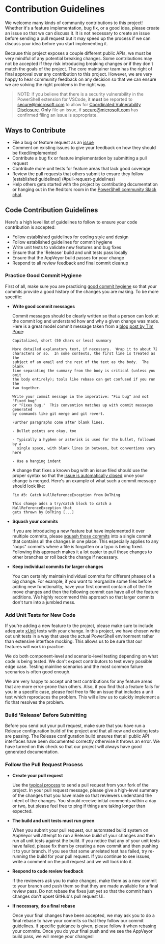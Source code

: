 # Contribution Guidelines

We welcome many kinds of community contributions to this project!  Whether it's a feature implementation, 
bug fix, or a good idea, please create an issue so that we can discuss it.  It is not necessary to create an 
issue before sending a pull request but it may speed up the process if we can discuss your idea before 
you start implementing it.

Because this project exposes a couple different public APIs, we must be very mindful of any potential breaking 
changes.  Some contributions may not be accepted if they risk introducing breaking changes or if they 
don't match the goals of the project.  The core maintainer team has the right of final approval over
any contribution to this project.  However, we are very happy to hear community feedback on any decision 
so that we can ensure we are solving the right problems in the right way.

> NOTE: If you believe that there is a security vulnerability in the PowerShell extension for VSCode,
it **must** be reported to [secure@microsoft.com](https://technet.microsoft.com/security/ff852094.aspx) to allow for [Coordinated Vulnerability Disclosure](https://technet.microsoft.com/security/dn467923).
**Only** file an issue, if secure@microsoft.com has confirmed filing an issue is appropriate.

## Ways to Contribute

- File a bug or feature request as an [issue](https://github.com/PowerShell/PowerShellEditorServices/issues)
- Comment on existing issues to give your feedback on how they should be fixed/implemented
- Contribute a bug fix or feature implementation by submitting a pull request
- Contribute more unit tests for feature areas that lack good coverage
- Review the pull requests that others submit to ensure they follow [established guidelines]
  (#pull-request-guidelines)
- Help others gets started with the project by contributing documentation or hanging out
  in the #editors room in the [PowerShell community Slack chat](http://slack.poshcode.org).

## Code Contribution Guidelines

Here's a high level list of guidelines to follow to ensure your code contribution is accepted:

- Follow established guidelines for coding style and design
- Follow established guidelines for commit hygiene
- Write unit tests to validate new features and bug fixes
- Ensure that the 'Release' build and unit tests pass locally
- Ensure that the AppVeyor build passes for your change
- Respond to all review feedback and final commit cleanup

### Practice Good Commit Hygiene

First of all, make sure you are practicing [good commit hygiene](http://blog.ericbmerritt.com/2011/09/21/commit-hygiene-and-git.html)
so that your commits provide a good history of the changes you are making.  To be more specific:

- **Write good commit messages**

  Commit messages should be clearly written so that a person can look at the commit log and understand
  how and why a given change was made.  Here is a great model commit message taken from a [blog post
  by Tim Pope](http://tbaggery.com/2008/04/19/a-note-about-git-commit-messages.html):
  
      Capitalized, short (50 chars or less) summary
      
      More detailed explanatory text, if necessary.  Wrap it to about 72
      characters or so.  In some contexts, the first line is treated as the
      subject of an email and the rest of the text as the body.  The blank
      line separating the summary from the body is critical (unless you omit
      the body entirely); tools like rebase can get confused if you run the
      two together.
      
      Write your commit message in the imperative: "Fix bug" and not "Fixed bug"
      or "Fixes bug."  This convention matches up with commit messages generated
      by commands like git merge and git revert.
      
      Further paragraphs come after blank lines.
      
      - Bullet points are okay, too
      
      - Typically a hyphen or asterisk is used for the bullet, followed by a
        single space, with blank lines in between, but conventions vary here
      
      - Use a hanging indent
  
  A change that fixes a known bug with an issue filed should use the proper syntax so that the [issue
  is automatically closed](https://help.github.com/articles/closing-issues-via-commit-messages/) once 
  your change is merged.  Here's an example of what such a commit message should look like:
  
      Fix #3: Catch NullReferenceException from DoThing
      
      This change adds a try/catch block to catch a NullReferenceException that
      gets thrown by DoThing [...]

- **Squash your commits**

  If you are introducing a new feature but have implemented it over multiple commits, 
  please [squash those commits](http://gitready.com/advanced/2009/02/10/squashing-commits-with-rebase.html) 
  into a single commit that contains all the changes in one place.  This especially applies to any "oops"
  commits where a file is forgotten or a typo is being fixed.  Following this approach makes it a lot easier 
  to pull those changes to other branches or roll back the change if necessary.
  
- **Keep individual commits for larger changes**

  You can certainly maintain individual commits for different phases of a big change.  For example, if
  you want to reorganize some files before adding new functionality, have your first commit contain all
  of the file move changes and then the following commit can have all of the feature additions.  We
  highly recommend this approach so that larger commits don't turn into a jumbled mess.

### Add Unit Tests for New Code

If you're adding a new feature to the project, please make sure to include adequate [xUnit](http://xunit.github.io/)
tests with your change.  In this project, we have chosen write out unit tests in a way that uses the
actual PowerShell environment rather than extensive interface mocking.  This allows us to be sure that
our features will work in practice.  

We do both component-level and scenario-level testing depending on what code is being tested.  We don't 
expect contributors to test every possible edge case.  Testing mainline scenarios and the most common 
failure scenarios is often good enough.

We are very happy to accept unit test contributions for any feature areas that are more error-prone than
others.  Also, if you find that a feature fails for you in a specific case, please feel free to file an issue
that includes a unit test which reproduces the problem.  This will allow us to quickly implement a fix
that resolves the problem.

### Build 'Release' Before Submitting

Before you send out your pull request, make sure that you have run a Release configuration build of the
project and that all new and existing tests are passing.  The Release configuration build ensures that
all public API interfaces have been documented correctly otherwise it throws an error.  We have turned
on this check so that our project will always have good generated documentation.

### Follow the Pull Request Process

- **Create your pull request**

  Use the [typical process](https://help.github.com/articles/using-pull-requests/) to send a pull request 
  from your fork of the project.  In your pull request message, please give a high-level summary of the
  changes that you have made so that reviewers understand the intent of the changes.  You should receive
  initial comments within a day or two, but please feel free to ping if things are taking longer than
  expected.

- **The build and unit tests must run green**

  When you submit your pull request, our automated build system on AppVeyor will attempt to run a
  Release build of your changes and then run all unit tests against the build.  If you notice that
  any of your unit tests have failed, please fix them by creating a new commit and then pushing it
  to your branch.  If you see that some unrelated test has failed, try re-running the build for your
  pull request.  If you continue to see issues, write a comment on the pull request and we will
  look into it.

- **Respond to code review feedback**

  If the reviewers ask you to make changes, make them as a new commit to your branch and push them so
  that they are made available for a final review pass.  Do not rebase the fixes just yet so that the
  commit hash changes don't upset GitHub's pull request UI.  
  
- **If necessary, do a final rebase**

  Once your final changes have been accepted, we may ask you to do a final rebase to have your commits
  so that they follow our commit guidelines.  If specific guidance is given, please follow it when
  rebasing your commits.  Once you do your final push and we see the AppVeyor build pass, we will
  merge your changes!
  
